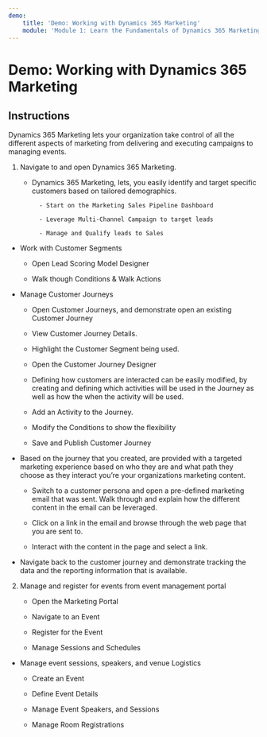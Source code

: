 ```yaml
---
demo:
    title: 'Demo: Working with Dynamics 365 Marketing'
    module: 'Module 1: Learn the Fundamentals of Dynamics 365 Marketing'
---
```


# Demo: Working with Dynamics 365 Marketing

## Instructions

Dynamics 365 Marketing lets your organization take control of all the different aspects of marketing from delivering and executing campaigns to managing events. 

1. Navigate to and open Dynamics 365 Marketing.

	- Dynamics 365 Marketing, lets, you easily identify and target specific customers based on tailored demographics. 

	        - Start on the Marketing Sales Pipeline Dashboard

		    - Leverage Multi-Channel Campaign to target leads

		    - Manage and Qualify leads to Sales

- Work with Customer Segments

	- Open Lead Scoring Model Designer

	- Walk though Conditions & Walk Actions

- Manage Customer Journeys 

	- Open Customer Journeys, and demonstrate open an existing Customer Journey 

	- View Customer Journey Details.

	- Highlight the Customer Segment being used. 

	- Open the Customer Journey Designer

	- Defining how customers are interacted can be easily modified, by creating and defining which activities will be used in the Journey as well as how the when the activity will be used. 

     - Add an Activity to the Journey.

     - Modify the Conditions to show the flexibility

     - Save and Publish Customer Journey

- Based on the journey that you created, are provided with a targeted marketing experience based on who they are and what path they choose as they interact you’re your organizations marketing content. 

	- Switch to a customer persona and open a pre-defined marketing email that was sent. Walk through and explain how the different content in the email can be leveraged. 

	- Click on a link in the email and browse through the web page that you are sent to. 

	- Interact with the content in the page and select a link. 

- Navigate back to the customer journey and demonstrate tracking the data and the reporting information that is available. 

2. Manage and register for events from event management portal

	- Open the Marketing Portal

	- Navigate to an Event

	- Register for the Event

	- Manage Sessions and Schedules

- Manage event sessions, speakers, and venue Logistics

	- Create an Event

	- Define Event Details

	- Manage Event Speakers, and Sessions

	- Manage Room Registrations


